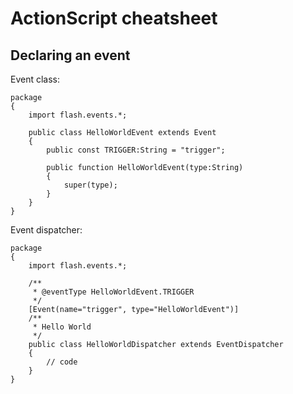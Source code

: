 # ActionScript cheatsheet

## Declaring an event

Event class:

```as3
package
{
    import flash.events.*;

    public class HelloWorldEvent extends Event
    {
        public const TRIGGER:String = "trigger";

        public function HelloWorldEvent(type:String)
        {
            super(type);
        }
    }
}
```

Event dispatcher:

```as3
package
{
    import flash.events.*;

    /**
     * @eventType HelloWorldEvent.TRIGGER
     */
    [Event(name="trigger", type="HelloWorldEvent")]
    /**
     * Hello World
     */
    public class HelloWorldDispatcher extends EventDispatcher
    {
        // code
    }
}
```